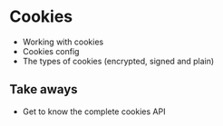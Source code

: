 # Cookies

- Working with cookies
- Cookies config
- The types of cookies (encrypted, signed and plain)

## Take aways

- Get to know the complete cookies API
